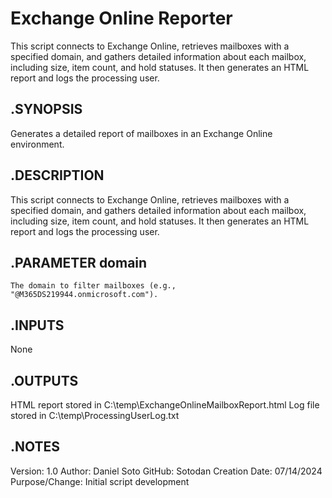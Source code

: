 # Exchange Online Reporter
  This script connects to Exchange Online, retrieves mailboxes with a specified domain, and gathers detailed information about each mailbox, including size, item count, and hold statuses. It then generates an HTML report and logs the processing user.

## .SYNOPSIS
  Generates a detailed report of mailboxes in an Exchange Online environment.
## .DESCRIPTION
  This script connects to Exchange Online, retrieves mailboxes with a specified domain, and gathers detailed information about each mailbox, including size, item count, and hold statuses. It then generates an HTML report and logs the processing user.
## .PARAMETER domain
    The domain to filter mailboxes (e.g., "@M365DS219944.onmicrosoft.com").
## .INPUTS
  None
## .OUTPUTS
  HTML report stored in C:\temp\ExchangeOnlineMailboxReport.html
  Log file stored in C:\temp\ProcessingUserLog.txt
## .NOTES
  Version:        1.0
  Author:         Daniel Soto
  GitHub:         Sotodan
  Creation Date:  07/14/2024
  Purpose/Change: Initial script development
